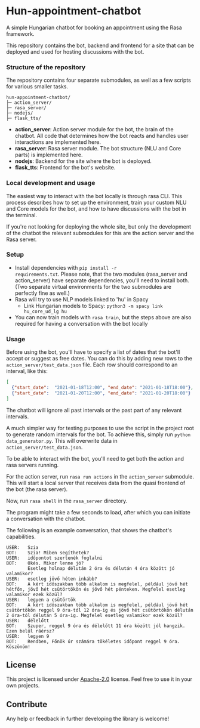 # Hun-appointment-chatbot

A simple Hungarian chatbot for booking an appointment using the Rasa framework.

This repository contains the bot, backend and frontend for a site that can be deployed and used for hosting discussions with the bot.

### Structure of the repository

The repository contains four separate submodules, as well as a few scripts for various smaller tasks.
```
hun-appointment-chatbot/
├─ action_server/
├─ rasa_server/
├─ nodejs/
├─ flask_tts/
```

- **action_server**: Action server module for the bot, the brain of the chatbot. All code that determines how the bot reacts and handles user interactions are implemented here.
- **rasa_server**: Rasa server module. The bot structure (NLU and Core parts) is implemented here.
- **nodejs**: Backend for the site where the bot is deployed.
- **flask_tts**: Frontend for the bot's website.

### Local development and usage

The easiest way to interact with the bot locally is through rasa CLI. This process describes how to set up the environment, train your custom NLU and Core models for the bot, and how to have discussions with the bot in the terminal.

If you're not looking for deploying the whole site, but only the development of the chatbot the relevant submodules  for this are the action server and the Rasa server.

### Setup
* Install dependencies with <code>pip install -r requirements.txt</code>. Please note, that the two modules (rasa_server and action_server) have separate dependencies, you'll need to install both. (Two separate virtual environments for the two submodules are perfectly fine as well.)
* Rasa will try to use NLP models linked to 'hu' in Spacy
    * Link Hungarian models to Spacy: <code>python3 -m spacy link hu_core_ud_lg hu</code>
 * You can now train models with <code>rasa train</code>, but the steps above are also required for having a conversation with the bot locally

### Usage
Before using the bot, you'll have to specify a list of dates that the bot'll accept or suggest as free dates.
You can do this by adding new rows to the `action_server/test_data.json` file. Each row should correspond to an interval, like this:
```json
[
  {"start_date":  "2021-01-18T12:00", "end_date": "2021-01-18T18:00"},
  {"start_date":  "2021-01-20T12:00", "end_date": "2021-01-20T18:00"}
]
```
The chatbot will ignore all past intervals or the past part of any relevant intervals.<br>

A much simpler way for testing purposes to use the script in the project root to generate random intervals for the bot. To achieve this, simply run `python data_generator.py`. This will overwrite data in `action_server/test_data.json`.

To be able to interact with the bot, you'll need to get both the action and rasa servers running.

For the action server, run `rasa run actions` in the `action_server` submodule. This will start a local server that receives data from the quasi frontend of the bot (the rasa server).

Now, run `rasa shell` in the `rasa_server` directory. 

The program might take a few seconds to load, after which you can initiate a conversation with the chatbot.

The following is an example conversation, that shows the chatbot's capabilities.
```
USER:   Szia                                                                                                                                                                                                                     
BOT:    Szia! Miben segíthetek?
USER:   időpontot szertenék foglalni                                                                                                                                                                                             
BOT:    Okés. Mikor lenne jó?
        Esetleg holnap délután 2 óra és délután 4 óra között jó valamikor?
USER:   esetleg jövő héten inkább?                                                                                                                                                           
BOT:    A kért időszakban több alkalom is megfelel, például jövő hét hétfőn, jövő hét csütörtökön és jövő hét pénteken. Megfelel esetleg valamikor ezek közül?
USER:   legyen a csütörtök                                                                                                                                                                                                        
BOT:    A kért időszakban több alkalom is megfelel, például jövő hét csütörtökön reggel 9 óra-tól 12 óra-ig és jövő hét csütörtökön délután 2 óra-tól délután 5 óra-ig. Megfelel esetleg valamikor ezek közül?
USER:   délelőtt                                                                                                                                                                                                       
BOT:    Szuper, reggel 9 óra és délelőtt 11 óra között jól hangzik. Ezen belül ráérsz?
USER:   legyen 9                                                                                                                                                                                                     
BOT:    Rendben, Főnök úr számára tökéletes időpont reggel 9 óra. Köszönöm!
```

## License
This project is licensed under [Apache-2.0](https://www.apache.org/licenses/LICENSE-2.0) license. Feel free to use it in your own projects.

## Contribute
Any help or feedback in further developing the library is welcome!
